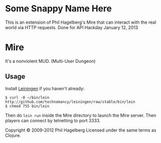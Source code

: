 # Some Snappy Name Here

This is an extension of Phil Hagelberg's Mire that can interact with the real world via HTTP requests. Done for API Hackday January 12, 2013

# Mire

It's a nonviolent MUD. (Multi-User Dungeon)

## Usage

Install [Leiningen](http://leiningen.org) if you haven't already:

    $ curl -O ~/bin/lein http://github.com/technomancy/leiningen/raw/stable/bin/lein
    $ chmod 755 bin/lein

Then do `lein run` inside the Mire directory to launch the Mire
server. Then players can connect by telnetting to port 3333.

Copyright © 2009-2012 Phil Hagelberg
Licensed under the same terms as Clojure.
